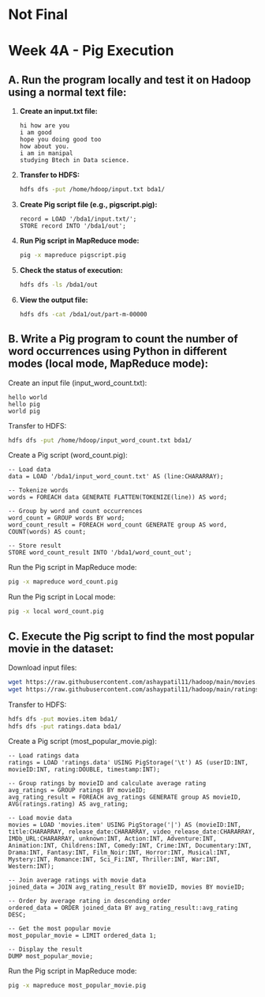 # Not Final

# Week 4A -  Pig Execution

## A. Run the program locally and test it on Hadoop using a normal text file:

1. **Create an input.txt file:**
   ```plaintext
   hi how are you
   i am good
   hope you doing good too
   how about you.
   i am in manipal
   studying Btech in Data science.
   ```

2. **Transfer to HDFS:**
   ```bash
   hdfs dfs -put /home/hdoop/input.txt bda1/
   ```

3. **Create Pig script file (e.g., pigscript.pig):**
   ```pig
   record = LOAD '/bda1/input.txt/';
   STORE record INTO '/bda1/out';
   ```

4. **Run Pig script in MapReduce mode:**
   ```bash
   pig -x mapreduce pigscript.pig
   ```

5. **Check the status of execution:**
   ```bash
   hdfs dfs -ls /bda1/out
   ```

6. **View the output file:**
   ```bash
   hdfs dfs -cat /bda1/out/part-m-00000
   ```

## B. Write a Pig program to count the number of word occurrences using Python in different modes (local mode, MapReduce mode):

Create an input file (input_word_count.txt):
   ```plaintext
   hello world
   hello pig
   world pig
   ```

Transfer to HDFS:
   ```bash
   hdfs dfs -put /home/hdoop/input_word_count.txt bda1/
   ```

Create a Pig script (word_count.pig):
   ```pig
   -- Load data
   data = LOAD '/bda1/input_word_count.txt' AS (line:CHARARRAY);

   -- Tokenize words
   words = FOREACH data GENERATE FLATTEN(TOKENIZE(line)) AS word;

   -- Group by word and count occurrences
   word_count = GROUP words BY word;
   word_count_result = FOREACH word_count GENERATE group AS word, COUNT(words) AS count;

   -- Store result
   STORE word_count_result INTO '/bda1/word_count_out';
   ```

Run the Pig script in MapReduce mode:
   ```bash
   pig -x mapreduce word_count.pig
   ```

Run the Pig script in Local mode:
   ```bash
   pig -x local word_count.pig
   ```

## C. Execute the Pig script to find the most popular movie in the dataset:

Download input files:
   ```bash
   wget https://raw.githubusercontent.com/ashaypatil11/hadoop/main/movies.item
   wget https://raw.githubusercontent.com/ashaypatil11/hadoop/main/ratings.data
   ```

Transfer to HDFS:
   ```bash
   hdfs dfs -put movies.item bda1/
   hdfs dfs -put ratings.data bda1/
   ```

Create a Pig script (most_popular_movie.pig):
   ```pig
   -- Load ratings data
   ratings = LOAD 'ratings.data' USING PigStorage('\t') AS (userID:INT, movieID:INT, rating:DOUBLE, timestamp:INT);

   -- Group ratings by movieID and calculate average rating
   avg_ratings = GROUP ratings BY movieID;
   avg_rating_result = FOREACH avg_ratings GENERATE group AS movieID, AVG(ratings.rating) AS avg_rating;

   -- Load movie data
   movies = LOAD 'movies.item' USING PigStorage('|') AS (movieID:INT, title:CHARARRAY, release_date:CHARARRAY, video_release_date:CHARARRAY, IMDb_URL:CHARARRAY, unknown:INT, Action:INT, Adventure:INT, Animation:INT, Childrens:INT, Comedy:INT, Crime:INT, Documentary:INT, Drama:INT, Fantasy:INT, Film_Noir:INT, Horror:INT, Musical:INT, Mystery:INT, Romance:INT, Sci_Fi:INT, Thriller:INT, War:INT, Western:INT);

   -- Join average ratings with movie data
   joined_data = JOIN avg_rating_result BY movieID, movies BY movieID;

   -- Order by average rating in descending order
   ordered_data = ORDER joined_data BY avg_rating_result::avg_rating DESC;

   -- Get the most popular movie
   most_popular_movie = LIMIT ordered_data 1;

   -- Display the result
   DUMP most_popular_movie;
   ```

Run the Pig script in MapReduce mode:
   ```bash
   pig -x mapreduce most_popular_movie.pig
   ```

